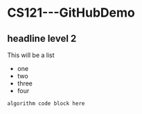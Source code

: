 # CS121---GitHubDemo

## headline level 2

This will be a list
* one
* two
* three
* four

```
algorithm code block here
```
